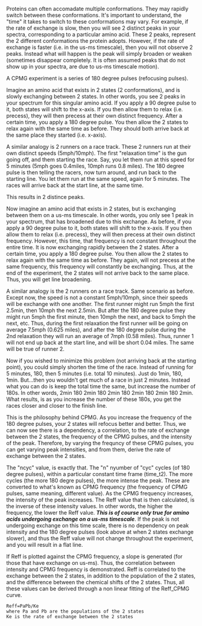 Proteins can often accomadate multiple conformations. They may rapidly switch between these conformations. It's important to understand, the "time" it takes to switch to these conformations may vary. For example, if the rate of exchange is slow, then you will see 2 distinct peaks in your spectra, corresponding to a particular amino acid. These 2 peaks, represent the 2 different conformations the protein adopts. However, if the rate of exchange is faster (i.e. in the us-ms timescale), then you will not observe 2 peaks. Instead what will happen is the peak will simply broaden or weaken (sometimes disappear completely. It is often assumed peaks that do not show up in your spectra, are due to us-ms timescale motion).

A CPMG experiment is a series of 180 degree pulses (refocusing pulses).

Imagine an amino acid that exists in 2 states (2 conformations), and is slowly exchanging between 2 states. In other words, you see 2 peaks in your spectrum for this singular amino acid. If you apply a 90 degree pulse to it, both states will shift to the x-axis. If you then allow them to relax (i.e. precess), they will then precess at their own distinct frequency. After a certain time, you apply a 180 degree pulse. You then allow the 2 states to relax again with the same time as before. They should both arrive back at the same place they started (i.e. x-axis). 

A similar analogy is 2 runners on a race track. These 2 runners run at their own distinct speeds (5mph/10mph). The first "relaxation time" is the gun going off, and them starting the race. Say, you let them run at this speed for 5 minutes (5mph goes 0.4miles, 10mph runs 0.8 miles).  The 180 degree pulse is then telling the racers, now turn around, and run back to the starting line. You let them run at the same speed, again for 5 minutes. The races will arrive back at the start line, at the same time. 

This results in 2 distince peaks. 

Now imagine an amino acid that exists in 2 states, but is exchanging between them on a us-ms timescale. In other words, you only see 1 peak in your spectrum, that has broadened due to this exchange. As before, if you apply a 90 degree pulse to it, both states will shift to the x-axis. If you then allow them to relax (i.e. precess), they will then precess at their own distinct frequency. However, this time, that frequency is not constant throughout the entire time. It is now exchanging rapidly between the 2 states. After a certain time, you apply a 180 degree pulse. You then allow the 2 states to relax again with the same time as before. They again, will not precess at the same frequency, this frequency will constantly be exchanging. Thus, at the end of the experiment, the 2 states will not arrive back to the same place. Thus, you will get line broadening. 

A similar analogy is the 2 runners on a race track. Same scenario as before. Except now, the speed is not a constant 5mph/10mph, since their speeds will be exchange with one another. The first runner might run 5mph the first 2.5min, then 10mph the next 2.5min. But after the 180 degree pulse they might run 5mph the first minute, then 10mph the next, and back to 5mph the next, etc. Thus, during the first relaxation the first runner will be going on average 7.5mph (0.625 miles), and after the 180 degree pulse during the 2nd relaxation they will run an average of 7mph (0.58 miles). Thus, runner 1 will not end up back at the start line, and will be short 0.04 miles. The same will be true of runner 2. 


Now if you wished to minimize this problem (not arriving back at the starting point), you could simply shorten the time of the race. Instead of running for 5 minutes, 180, then 5 minutes (i.e. total 10 minutes). Just do 1min, 180, 1min. But...then you wouldn't get much of a race in just 2 minutes. Instead what you can do is keep the total time the same, but increase the number of 180s. In other words, 2min 180 2min 180 2min 180 2min 180 2min 180 2min. What results, is as you increase the number of these 180s, you get the races closer and closer to the finish line.

This is the philosophy behind CPMG. As you increase the frequency of the 180 degree pulses, your 2 states will refocus better and better. Thus, we can now see there is a dependency, a correlation, to the rate of exchange between the 2 states, the frequency of the CPMG pulses, and the intensity of the peak. Therefore, by varying the frequncy of these CPMG pulses, you can get varying peak intensities, and from them, derive the rate of exchange between the 2 states. 

The "ncyc" value, is exactly that. The "n" nyumber of "cyc" cycles (of 180 degree pulses), within a particular constant time frame (time_t2). The more cycles (the more 180 degre pulses), the more intense the peak. These are converted to what's known as CPMG frequency (the frequency of CPMG pulses, same meaning, different value). As the CPMG frequency increases, the intensity of the peak increases. The Reff value that is then calculated, is the inverse of these intensity values. In other words, the higher the frequency, the lower the Reff value. ***This is of course only true for amino acids undergoing exchange on a us-ms timescale***. If the peak is not undergoing exchange on this time scale, there is no dependency on peak intensity and the 180 degree pulses (look above at when 2 states exchange slower), and thus the Reff value will not change throughout the experiment, and you will result in a flat line. 

If Reff is plotted against the CPMG frequency, a slope is generated (for those that have exchange on us-ms). Thus, the correlation between intensity and CPMG frequency is demonstrated. Reff is correlated to the exchange between the 2 states, in addition to the population of the 2 states, and the difference between the chemical shifts of the 2 states. Thus, all these values can be derived through a non linear fitting of the Reff_CPMG curve. 

```
Reff=PaPb/Ke
where Pa and Pb are the populations of the 2 states
Ke is the rate of exchange between the 2 states
```


